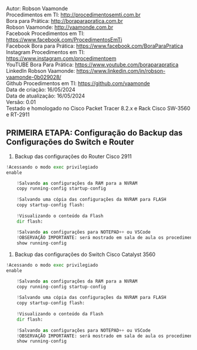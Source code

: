 Autor: Robson Vaamonde<br>
Procedimentos em TI: http://procedimentosemti.com.br<br>
Bora para Prática: http://boraparapratica.com.br<br>
Robson Vaamonde: http://vaamonde.com.br<br>
Facebook Procedimentos em TI: https://www.facebook.com/ProcedimentosEmTi<br>
Facebook Bora para Prática: https://www.facebook.com/BoraParaPratica<br>
Instagram Procedimentos em TI: https://www.instagram.com/procedimentoem<br>
YouTUBE Bora Para Prática: https://www.youtube.com/boraparapratica<br>
LinkedIn Robson Vaamonde: https://www.linkedin.com/in/robson-vaamonde-0b029028/<br>
Github Procedimentos em TI: https://github.com/vaamonde<br>
Data de criação: 16/05/2024<br>
Data de atualização: 16/05/2024<br>
Versão: 0.01<br>
Testado e homologado no Cisco Packet Tracer 8.2.x e Rack Cisco SW-3560 e RT-2911

## PRIMEIRA ETAPA: Configuração do Backup das Configurações do Switch e Router

01. Backup das configurações do Router Cisco 2911

```python
!Acessando o modo exec privilegiado
enable

	!Salvando as configurações da RAM para a NVRAM
	copy running-config startup-config
	
	!Salvando uma cópia das configurações da NVRAM para FLASH
	copy startup-config flash:
	
	!Visualizando o conteúdo da Flash
	dir flash:
	
	!Salvando as configurações para NOTEPAD++ ou VSCode
	!OBSERVAÇÃO IMPORTANTE: será mostrado em sala de aula os procedimentos
	show running-config
```

01. Backup das configurações do Switch Cisco Catalyst 3560

```python
!Acessando o modo exec privilegiado
enable

	!Salvando as configurações da RAM para a NVRAM
	copy running-config startup-config
	
	!Salvando uma cópia das configurações da NVRAM para FLASH
	copy startup-config flash:
	
	!Visualizando o conteúdo da Flash
	dir flash:
	
	!Salvando as configurações para NOTEPAD++ ou VSCode
	!OBSERVAÇÃO IMPORTANTE: será mostrado em sala de aula os procedimentos
	show running-config
```